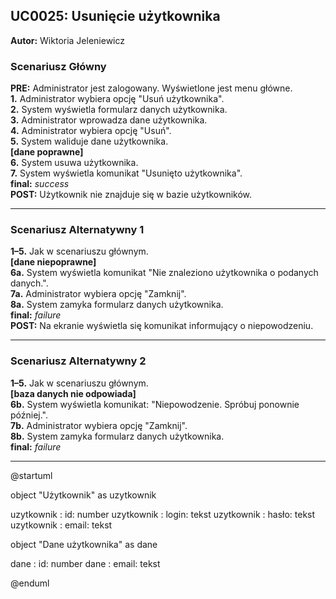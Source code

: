 ## UC0025: Usunięcie użytkownika

**Autor:** Wiktoria Jeleniewicz

### **Scenariusz Główny**

**PRE:** Administrator jest zalogowany. Wyświetlone jest menu główne.  
**1\.** Administrator wybiera opcję "Usuń użytkownika".  
**2.** System wyświetla formularz danych użytkownika.  
**3.** Administrator wprowadza dane użytkownika.  
**4.** Administrator wybiera opcję "Usuń".  
**5.** System waliduje dane użytkownika.  
**[dane poprawne]**  
**6.** System usuwa użytkownika.  
**7.** System wyświetla komunikat "Usunięto użytkownika".  
**final:** *success*  
**POST:** Użytkownik nie znajduje się w bazie użytkowników.

---

### **Scenariusz Alternatywny 1**

**1–5\.** Jak w scenariuszu głównym.  
**[dane niepoprawne]**   
**6a.** System wyświetla komunikat "Nie znaleziono użytkownika o podanych danych.".  
**7a.** Administrator wybiera opcję "Zamknij".  
**8a.** System zamyka formularz danych użytkownika.  
**final:** *failure*  
**POST:** Na ekranie wyświetla się komunikat informujący o niepowodzeniu.    

---

### **Scenariusz Alternatywny 2**
**1–5\.** Jak w scenariuszu głównym.    
**[baza danych nie odpowiada]**  
**6b.** System wyświetla komunikat: "Niepowodzenie. Spróbuj ponownie później.".  
**7b.** Administrator wybiera opcję "Zamknij".  
**8b.** System zamyka formularz danych użytkownika.  
**final:** *failure*  

---

@startuml

object "Użytkownik" as uzytkownik

uzytkownik : id: number
uzytkownik : login: tekst
uzytkownik : hasło: tekst
uzytkownik : email: tekst

object "Dane użytkownika" as dane

dane : id: number
dane : email: tekst

@enduml
